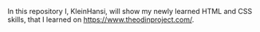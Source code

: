 In this repository I, KleinHansi, will show my newly learned HTML and CSS skills, that I learned on https://www.theodinproject.com/.